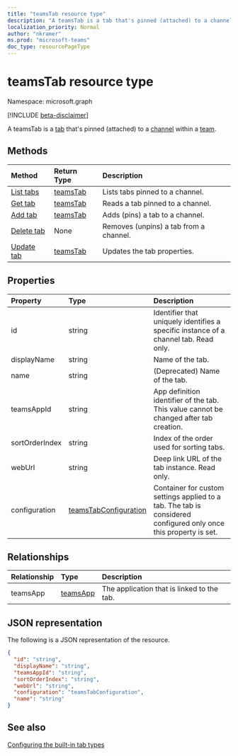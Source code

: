 ```yaml
---
title: "teamsTab resource type"
description: "A teamsTab is a tab that's pinned (attached) to a channel within a team. "
localization_priority: Normal
author: "nkramer"
ms.prod: "microsoft-teams"
doc_type: resourcePageType
---
```


# teamsTab resource type

Namespace: microsoft.graph

[!INCLUDE [beta-disclaimer](../../includes/beta-disclaimer.md)]

A teamsTab is a [tab](../resources/teamstab.md) that's pinned (attached) to a [channel](channel.md) within a [team](team.md). 

## Methods

| Method       | Return Type  |Description|
|:---------------|:--------|:----------|
|[List tabs](../api/teamstab-list.md) | [teamsTab](teamstab.md) | Lists tabs pinned to a channel.|
|[Get tab](../api/teamstab-get.md) | [teamsTab](teamstab.md) | Reads a tab pinned to a channel.|
|[Add tab](../api/teamstab-add.md) | [teamsTab](teamstab.md) | Adds (pins) a tab to a channel.|
|[Delete tab](../api/teamstab-delete.md) | None | Removes (unpins) a tab from a channel.|
|[Update tab](../api/teamstab-update.md) | [teamsTab](teamstab.md) | Updates the tab properties.|


## Properties

|Property|Type|Description|
|:---------------|:--------|:----------|
|  id              |   string                  |  Identifier that uniquely identifies a specific instance of a channel tab. Read only.     |
|  displayName            |   string                  |  Name of the tab.     |
|  name            |   string                  |  (Deprecated) Name of the tab.     |
|  teamsAppId           |   string             |  App definition identifier of the tab. This value cannot be changed after tab creation.     |
|  sortOrderIndex  |   string                  |  Index of the order used for sorting tabs.     |
|  webUrl          |   string                  |  Deep link URL of the tab instance. Read only.     |
|  configuration        |   [teamsTabConfiguration](teamstabconfiguration.md) |  Container for custom settings applied to a tab. The tab is considered configured only once this property is set.     |

## Relationships

| Relationship | Type	| Description |
|:---------------|:--------|:----------|
|teamsApp|[teamsApp](teamsapp.md) | The application that is linked to the tab. |

## JSON representation

The following is a JSON representation of the resource.


<!-- {
  "blockType": "resource",
  "baseType": "microsoft.graph.entity",
  "@odata.type": "microsoft.graph.teamsTab"
}-->

```json
{
  "id": "string",
  "displayName": "string",
  "teamsAppId": "string",
  "sortOrderIndex": "string",
  "webUrl": "string",
  "configuration": "teamsTabConfiguration",
  "name": "string"
}
```

<!-- uuid: 8fcb5dbc-d5aa-4681-8e31-b001d5168d79
2015-10-25 14:57:30 UTC -->
<!--
{
  "type": "#page.annotation",
  "description": "teamsTab resource",
  "keywords": "",
  "section": "documentation",
  "tocPath": "",
  "suppressions": []
}
-->

## See also

[Configuring the built-in tab types](/graph/teams-configuring-builtin-tabs)
